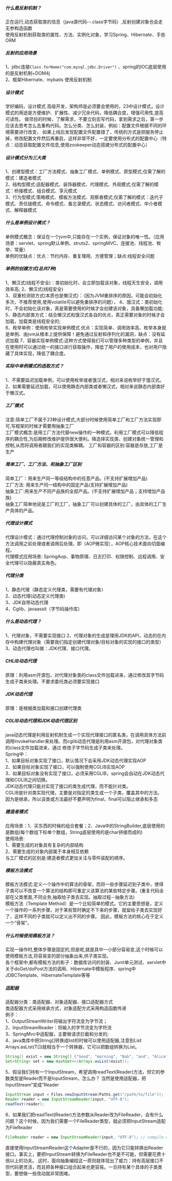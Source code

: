 ##### 什么是反射机制？
正在运行,动态获取类的信息（java源代码--.class字节码）,反射创建对象也会走无参构造函数    
使用反射机制获取类的属性、方法、实例化对象，学习Spring、Hibernate、手些ORM    
##### 反射的应用场景
1、jdbc连接`Class.forName("com.mysql.jdbc.Driver")`  、spring的IOC底层使用的是反射机制+DOM4j    
2、框架Hibernate、mybatis 使用反射机制   
##### 设计模式
学好编码，设计模式 高级开发、架构师是必须要会使用的，23中设计模式，设计模式的用途是方便维护、扩展性、减少冗余代码，降低耦合度，增强可用性,提高可读性。
做项目的时候，了解需求，不要立刻去写代码，拿到需求之后，第一步应该去思考怎么去重构代码。怎么分类、怎么封装，例如：配置文件根据不同的环境需要进行改变，
如果上线后发现配置文件配置错了，传统的方式是把服务停止掉，修改配置文件然后再重启，这样非常不好，一定要使用分布式的配置中心（特点：动态获取配置文件信息,使用zookeeper动态搭建分布式的配置中心）
##### 设计模式分为三大类
1、创建型模式：工厂方法模式、抽象工厂模式、单例模式、原型模式;仅需了解的模式：建造者模式        
2、结构型模式:适配器模式、装饰器模式、代理模式、外观模式;仅需了解的模式：桥接模式、组合模式、享元模式      
3、行为型模式:策略模式、模板方法模式、观察者模式;仅需了解的模式：迭代子模式、责任链模式、命令模式、备忘录模式、状态模式、访问者模式、中介者模式、解释器模式
##### 什么是单例设计模式？
单例模式概念：保证在一个jvm中,只能存在一个实例，保证对象的唯一性。（应用场景：servlet、spring默认单例、struts2、springMVC、连接池、线程池、枚举、常量）    
单例的优缺点：优点：节约内存、重复理用、方便管理；缺点:线程安全问题    
##### 单例的创建方式(总共7种)
1、懒汉式(线程不安全)：类初始化时，会立即加载该对象，线程天生安全，调用效率高;
2、懒汉式(线程安全)    
3、双重检测锁方式(本质也是懒汉式)：（因为JVM重排序的原因，可能会初始化多次，不推荐使用,使用volatile可以避免重排序的问题）， 
4、饿汉式：类初始化时，不会初始化该对象，真是需要使用的时候才会创建该对象，具备懒加载功能;   
5、静态内部类方式：结合懒汉式和饿汉式各自的优点，真正需要对象的时候才会加载，加载类是线程安全的;    
6、枚举单例：使用枚举实现单例模式 优点：实现简单、调用效率高、枚举本身就是单例、由jvm从根本上提供保障！避免通过反射和序列化的漏洞，缺点：没有延迟加载
7、容器实现单例模式:这种方式使得我们可以管理多种类型的单例，并且在使用时可以通过统一的接口进行获取操作，降低了用户的使用成本，也对用户隐藏了具体实现，降低了耦合度。  
##### 实际中单例模式的选取方式？
1、不需要延迟加载单例，可以使用枚举或者饿汉式，相对来说枚举好于饿汉式。     
2、如果需要延迟加载，可以使用静态内部类或者懒汉式，相对来说静态内部类好于懒汉式。
##### 工厂模式
注意:简单工厂不属于23种设计模式,大部分时候使用简单工厂和工厂方法实现即可,写框架的时候才需要用抽象工厂   
工厂模式概念:是用工厂方法代替new操作的一种模式。利用工厂模式可以降低程序的耦合性,为后期修改维护提供很大便利。降选择实现类、创建对象统一管理和控制,从而将调用者跟我们的实现类解耦。
工厂和容器的区别:容器是存放,工厂是生产  
##### 简单工厂、工厂方法、和抽象工厂区别
简单工厂：用来生产同一等级结构中的任意产品。(不支持扩展增加产品)     
工厂方法: 用来生产同一结构中的固定产品(支持扩展增加产品)     
抽象工厂:用来生产不同产品族的全部产品。(不支持扩展增加产品；支持增加产品族)     
抽象工厂简单地说是工厂的工厂，抽象工厂可以创建具体的工厂，由具体的工厂生产具体的产品。   
##### 代理设计模式
代理设计模式：通过代理控制对象的访问，可以详细访问某个对象的方法，在这个方法调用之前处理或者调用后处理。即（AOP微实现），AOP核心技术面向切面编程。    
代理模式应用场景: SpringAop、事物原理、日志打印、权限控制、远程调用、安全代理可以隐蔽真实角色。   
##### 代理分类
1、静态代理（静态定义代理类，需要有代理对象）    
2、动态代理(动态定义代理类)  
3、JDK自带动态代理    
4、Cglib、javaassit（字节码操作库）   
##### 什么是动态代理？
1、代理对象，不需要实现接口
2、代理对象的生成是理用JDK的API，动态的在内存中构建代理对象（需要我们指定创建代理对象/目标对象的实现的接口的类型）     
3、动态代理也叫做：JDK代理、接口代理。    
##### CHLIB动态代理
原理：利用asm开源包，对代理对象类的class文件加载进来，通过修改其字节码生成子类来处理。不要求委托类必须要实现接口   
##### JDK动态代理
原理：是根据类加载和接口创建代理类
##### CGLIB动态代理和JDK动态代理区别
java动态代理是利用反射机制生成一个实现代理接口的匿名类，在调用具体方法前调用InvokeHandler来处理。而cglib动态代理是利用asm开源包，对代理对象类的class文件加载进来，通过
修改子字节码生成子类来处理。  
Spring中：   
1、如果目标对象实现了接口，默认情况下会采用JDK动态代理实现AOP   
2、如果目标对象实现了接口，可以强制使用CGLIB实现AOP     
3、如果目标对象没有实现了接口，必须采用CGLIB，spring会自动在JDK动态代理和CGLIB之间切换。   
JDK动态代理只能对实现了接口的类生成代理，而不能针对类。   
CGLIB是针对类实现代理，主要是对指定的类生成一个子类，覆盖其中的方法。    
因为是继承，所以该类或方法最好不要声明为final，final可以阻止继承和多态  
##### 建造者模式
应用场景：1、买东西的时候的组合套餐；2、Java中的StringBuilder,底层使用的是数组(每个数组下标单个数组，String底层使用的是char拼接而成的)    
使用场景:    
1、需要生成的对象具有复杂的内部结构    
2、需要生成的对象内部属于本身相互依赖  
与工厂模式的区别是:建造者模式更加关注与零件装配的顺序。    
##### 模板方法模式
模板方法模式:定义一个操作中的算法的骨架，而将一些步骤延迟到子类中，使得子类可以不改变一个算法的结构即可重定义该算法的某些特定步骤。(重复代码全部在父类里面,不同业务,抽取给子类去实现。抽取过程--抽象方法)          
模板方法（Template Method）是一个比较简单的模式。它的主要思想是，定义一个操作的一系列步骤，对于某些暂时确定不下来的步骤，就留给子类去实现好了，这样不同的子类就可以定义出不同的步骤。
因此，模板方法的核心在于定义一个“骨架”。  
##### 什么时候使用模板方法？
实现一操作时,整体步骤是固定的,但是呢,就是其中一小部分容易变,这个时候可以使用模板方法,将容易变的部分抽象出来,供子类实现。   
各个框架中,都有模板方法的影子：数据库访问的封装、Junit单元测试、servlet中关于doGet/doPost方法的调用、Hibernate中模板程序、spring中JDBCTemplate、HibernateTemplate等等       
##### 适配器
适配器分类：类适配器、对象适配器、接口适配器方式    
类适配器方式采用继承方式，对象适配方式采用构造函数传递   
例子：   
1、OutputStreamWriter将输出字符流变为字节流；   
2、InputStreamReader：将输入的字节流变为字符流     
3、SpringMvc中适配器，主要做请求拦截和分发的;    
4、java类库中把String[]转换成list的时候可以使用适配器,注意到List<T> Arrays.asList(T[])就相当于一个转换器，它可以把数组转换为List。
```java
String[] exist = new String[] {"Good", "morning", "Bob", "and", "Alice"};
Set<String> set = new HashSet<>(Arrays.asList(exist));
```
5、假设我们持有一个InputStream，希望调用readText(Reader)方法，但它的参数类型是Reader而不是InputStream，怎么办？
  当然是使用适配器，把InputStream“变成”Reader  
```java
InputStream input = Files.newInputStream(Paths.get("/path/to/file"));
Reader reader = new InputStreamReader(input, "UTF-8");
readText(reader);
```
6、如果我们把readText(Reader)方法参数从Reader改为FileReader，会有什么问题？这个时候，因为我们需要一个FileReader类型，就必须把InputStream适配为FileReader   
```java
FileReader reader = new InputStreamReader(input, "UTF-8"); // compile error!
```
直接使用InputStreamReader这个Adapter是不行的，因为它只能转换出Reader接口。事实上，要把InputStream转换为FileReader也不是不可能，但需要花费十倍以上的功夫。
这时，面向抽象编程这一原则就体现出了威力：持有高层接口不但代码更灵活，而且把各种接口组合起来也更容易。一旦持有某个具体的子类类型，要想做一些改动就非常困难。    







